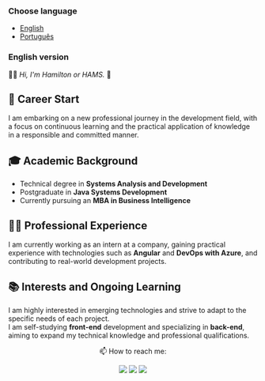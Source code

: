 ### Choose language
- [English](README.md)
- [Português](README.pt.md)
  
### English version
👋🏻 <em> Hi, I'm Hamilton or HAMS. </em>👾
## 💼 Career Start  
I am embarking on a new professional journey in the development field, with a focus on continuous learning and the practical application of knowledge in a responsible and committed manner.

## 🎓 Academic Background  
- Technical degree in **Systems Analysis and Development**  
- Postgraduate in **Java Systems Development**  
- Currently pursuing an **MBA in Business Intelligence**

## 🧑‍💻 Professional Experience  
I am currently working as an intern at a company, gaining practical experience with technologies such as **Angular** and **DevOps with Azure**, and contributing to real-world development projects.

## 📚 Interests and Ongoing Learning  
I am highly interested in emerging technologies and strive to adapt to the specific needs of each project.  
I am self-studying **front-end** development and specializing in **back-end**, aiming to expand my technical knowledge and professional qualifications.

 <div align = 'center'>
  <p>📫 How to reach me: </p>
  <a href = "https://mail.google.com/mail/u/0/?tab=rm&ogbl#inbox?compose=CllgCHrhVSwZQbpkLdfzbhWVvQSCsPSNvpzFvgQhhlKknJmPLRHwxZhBFXDZLcNTPsLksCFlJwg"><img src="https://img.shields.io/badge/Gmail-D14836?style=for-the-badge&logo=gmail&logoColor=white" {target="_blank"} rel="noopener noreferrer"></a>
  <a href="https://www.linkedin.com/in/hamilton-rodrigues/" target="_blank" rel="noopener noreferrer"><img src="https://img.shields.io/badge/-LinkedIn-%230077B5?style=for-the-badge&logo=linkedin&logoColor=white" {target="_blank"}></a>
  <a href="https://www.instagram.com/hams_rodrigues/" target="_blank" rel="noopener noreferrer"><img src="https://img.shields.io/badge/-Instagram-%23E4405F?style=for-the-badge&logo=instagram&logoColor=white" target="_blank"></a>
 </div>
 


